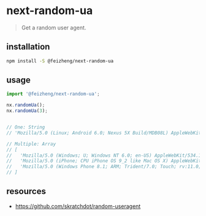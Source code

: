 # next-random-ua
> Get a random user agent.

## installation
```bash
npm install -S @feizheng/next-random-ua
```

## usage
```js
import '@feizheng/next-random-ua';

nx.randomUa();
nx.randomUa(3);


// One: String
// 'Mozilla/5.0 (Linux; Android 6.0; Nexus 5X Build/MDB08L) AppleWebKit/537.36 (KHTML, like Gecko) Chrome/53.0.2785.124 Mobile Safari/537.36'

// Multiple: Array
// [
//   'Mozilla/5.0 (Windows; U; Windows NT 6.0; en-US) AppleWebKit/534.14 (KHTML, like Gecko) Chrome/9.0.601.0 Safari/534.14',
//   'Mozilla/5.0 (iPhone; CPU iPhone OS 9_2 like Mac OS X) AppleWebKit/601.1.46 (KHTML, like Gecko) Version/9.0 Mobile/13C75 Safari/601.1',
//   'Mozilla/5.0 (Windows Phone 8.1; ARM; Trident/7.0; Touch; rv:11.0; IEMobile/11.0; NOKIA; Lumia 530) like Gecko'
// ] 
```

## resources
- https://github.com/skratchdot/random-useragent
